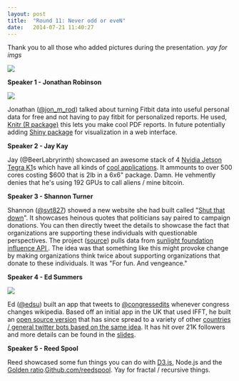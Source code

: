 ```yaml
---
layout: post
title:  "Round 11: Never odd or eveN"
date:   2014-07-21 11:40:27
---
```

Thank you to all those who added pictures during the presentation. *yay for imgs*

![](https://hackpad-attachments.s3.amazonaws.com/hackpad.com_sHmljSNxt0U_attachment-1405987507456_photo.jpg)

**Speaker 1 - Jonathan Robinson**

![](https://hackpad-attachments.s3.amazonaws.com/hackpad.com_sHmljSNxt0U_attachment-1405987131500_photo.jpg)

Jonathan ([@jon_m_rod](https://twitter.com/jon_m_rod)) talked about turning Fitbit data into useful personal data for free and not having to pay fitbit for personalized reports. He used, [Knitr (R package)](http://yihui.name/knitr) this lets you make cool PDF reports. In future potentially adding [Shiny package](http://www.r-bloggers.com/dynamic-data-visualizations-in-the-browser-using-shiny/) for visualization in a web interface. 

**Speaker 2 - Jay Kay**

Jay (@BeerLabryrinth) showcased an awesome stack of 4 [Nvidia Jetson Tegra K1](https://developer.nvidia.com/jetson-tk1)s which have all kinds of [cool applications](http://devblogs.nvidia.com/parallelforall/low-power-sensing-autonomy-nvidia-jetson-tk1/). It ammounts to over 500 cores costing $600 that is 2lb in a 6x6" package. Damn. He vehmently denies that he's using 192 GPUs to call aliens / mine bitcoin.

**Speaker 3 - Shannon Turner**

Shannon ([@svt827](https://twitter.com/svt827)) showed a new website she had built called "[Shut that down](http://Shutthatdown.com)". It showcases heinous quotes that politicians say paired to  campaign donations. You can then directly tweet the details to showcase the fact that organizations are supporting these individuals with questionable perspectives.  The project ([source](https://github.com/shannonturner/shut-that-down)) pulls data from [sunlight foundation influence API ](http://sunlightfoundation.com/blog/2011/04/06/influence-data-apis/). The idea was that something like this might provoke change by making organizations think twice about supporting organizations that donate to these individuals. It was "For fun. And vengeance."

**Speaker 4 - Ed Summers**

![](https://hackpad-attachments.s3.amazonaws.com/hackpad.com_sHmljSNxt0U_attachment-1405987082909_photo.jpg)

Ed ([@edsu](https://twitter.com/edsu)) built an app that tweets to [@congressedits](https://mobile.twitter.com/congressedits) whenever congress changes wikipedia. Based off an initial app in the UK that used IFFT, he built an [open source version](http://github.com/edsu/anon) that has since spread to a variety of other [countries / general twitter bots based on the same idea](https://twitter.com/congressedits/following). It has hit over 21K followers and more details can be found in the [slides](https://edsu.github.io/congressedits-slides/#/).

**Speaker 5 - Reed Spool**

Reed showcased some fun things you can do with [D3.js](http://d3js.org/), Node.js and the [Golden ratio](http://codepen.io/reedspool/details/lukHL/).[Github.com/reedspool](https://github.com/reedspool). Yay for fractal / recursive things.